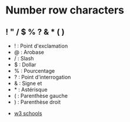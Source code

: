 # Number row characters
## ! " / $ % ? & * ( )
- ! : Point d'exclamation
- @ : Arobase
- / : Slash
- $ : Dollar
- % : Pourcentage
- ? : Point d'interrogation
- & : Signe et
- \* : Astérisque
- ( : Parenthèse gauche
- ) : Parenthèse droit
* [w3 schools](https://www.w3schools.com/)

